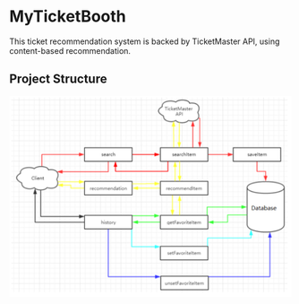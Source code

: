 # MyTicketBooth

This ticket recommendation system is backed by TicketMaster API, using content-based recommendation.

## Project Structure
![Project Structure](docs/ProjectStructure.png)
